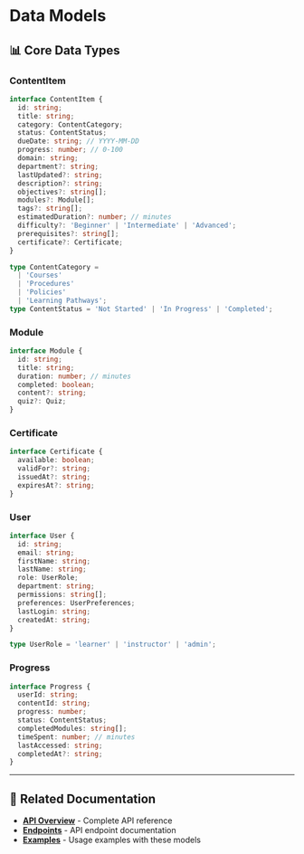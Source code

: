 # Data Models

## 📊 Core Data Types

### **ContentItem**

```typescript
interface ContentItem {
  id: string;
  title: string;
  category: ContentCategory;
  status: ContentStatus;
  dueDate: string; // YYYY-MM-DD
  progress: number; // 0-100
  domain: string;
  department?: string;
  lastUpdated?: string;
  description?: string;
  objectives?: string[];
  modules?: Module[];
  tags?: string[];
  estimatedDuration?: number; // minutes
  difficulty?: 'Beginner' | 'Intermediate' | 'Advanced';
  prerequisites?: string[];
  certificate?: Certificate;
}

type ContentCategory =
  | 'Courses'
  | 'Procedures'
  | 'Policies'
  | 'Learning Pathways';
type ContentStatus = 'Not Started' | 'In Progress' | 'Completed';
```

### **Module**

```typescript
interface Module {
  id: string;
  title: string;
  duration: number; // minutes
  completed: boolean;
  content?: string;
  quiz?: Quiz;
}
```

### **Certificate**

```typescript
interface Certificate {
  available: boolean;
  validFor?: string;
  issuedAt?: string;
  expiresAt?: string;
}
```

### **User**

```typescript
interface User {
  id: string;
  email: string;
  firstName: string;
  lastName: string;
  role: UserRole;
  department: string;
  permissions: string[];
  preferences: UserPreferences;
  lastLogin: string;
  createdAt: string;
}

type UserRole = 'learner' | 'instructor' | 'admin';
```

### **Progress**

```typescript
interface Progress {
  userId: string;
  contentId: string;
  progress: number;
  status: ContentStatus;
  completedModules: string[];
  timeSpent: number; // minutes
  lastAccessed: string;
  completedAt?: string;
}
```

---

## 🔗 Related Documentation

- **[API Overview](./README.md)** - Complete API reference
- **[Endpoints](./README.md)** - API endpoint documentation
- **[Examples](../examples/)** - Usage examples with these models
